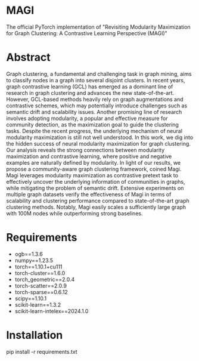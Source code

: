 # MAGI
The official PyTorch implementation of "Revisiting Modularity Maximization for Graph Clustering: A Contrastive Learning Perspective (MAGI)"

# Abstract
Graph clustering, a fundamental and challenging task in graph mining, aims to classify nodes in a graph into several disjoint clusters. In recent years, graph contrastive learning (GCL) has emerged as a dominant line of research in graph clustering and advances the new state-of-the-art. However, GCL-based methods heavily rely on graph augmentations and contrastive schemes, which may potentially introduce challenges such as semantic drift and scalability issues. Another promising line of research involves adopting modularity, a popular and effective measure for community detection, as the maximization goal to guide the clustering tasks. Despite the recent progress, the underlying mechanism of neural modularity maximization is still not well understood. In this work, we dig into the hidden success of neural modularity maximization for graph clustering. Our analysis reveals the strong connections between modularity maximization and contrastive learning, where positive and negative examples are naturally defined by modularity. In light of our results, we propose a community-aware graph clustering framework, coined Magi. Magi leverages modularity maximization as contrastive pretext task to effectively uncover the underlying information of communities in graphs, while mitigating the problem of semantic drift. Extensive experiments on multiple graph datasets verify the effectiveness of Magi in terms of scalability and clustering performance compared to state-of-the-art graph clustering methods. Notably, Magi easily scales a sufficiently large graph with 100M nodes while outperforming strong baselines.

# Requirements
* ogb==1.3.6
* numpy==1.23.5
* torch==1.10.1+cu111
* torch-cluster==1.6.0
* torch_geometric==2.0.4 
* torch-scatter==2.0.9
* torch-sparse==0.6.12
* scipy==1.10.1
* scikit-learn==1.3.2 
* scikit-learn-intelex==2024.1.0

# Installation
pip install -r requirements.txt
